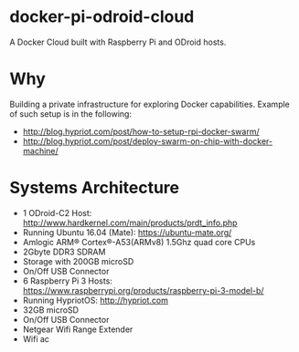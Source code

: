 # docker-pi-odroid-cloud
A Docker Cloud built with Raspberry Pi and ODroid hosts.

# Why

Building a private infrastructure for exploring Docker capabilities. Example of such setup is in the following:

* http://blog.hypriot.com/post/how-to-setup-rpi-docker-swarm/
* http://blog.hypriot.com/post/deploy-swarm-on-chip-with-docker-machine/

# Systems Architecture

* 1 ODroid-C2 Host: http://www.hardkernel.com/main/products/prdt_info.php
 * Running Ubuntu 16.04 (Mate): https://ubuntu-mate.org/
 * Amlogic ARM® Cortex®-A53(ARMv8) 1.5Ghz quad core CPUs
 * 2Gbyte DDR3 SDRAM
 * Storage with 200GB microSD
 * On/Off USB Connector
* 6 Raspberry Pi 3 Hosts: https://www.raspberrypi.org/products/raspberry-pi-3-model-b/
 * Running HypriotOS: http://hypriot.com
 * 32GB microSD
 * On/Off USB Connector
* Netgear Wifi Range Extender
 * Wifi ac
